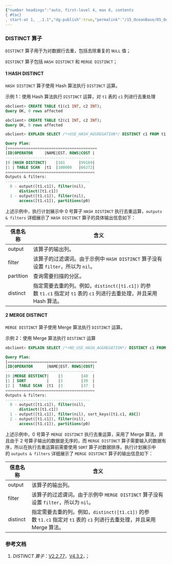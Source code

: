 ```yaml
---
{"number headings":"auto, first-level 4, max 6, contents
{ #toc}
, start-at 1, _.1.1","dg-publish":true,"permalink":"/15_OceanBase/05_OceanBase 性能调优/DISTINCT 算子/","dgPassFrontmatter":true}
---
```




### DISTINCT 算子
`DISTINCT` 算子用于为对数据行去重，包括去除重复的 `NULL` 值；

`DISTINCT` 算子包括 `HASH DISTINCT` 和 `MERGE DISTINCT`；

#### 1 HASH DISTINCT
`HASH DISTINCT` 算子使用 Hash 算法执行 `DISTINCT` 运算。

示例 1：使用 Hash 算法执行 `DISTINCT` 运算，对 `t1` 表的 `c1` 列进行去重处理

```sql
obclient> CREATE TABLE t1(c1 INT, c2 INT);
Query OK, 0 rows affected 

obclient> CREATE TABLE t2(c1 INT, c2 INT);
Query OK, 0 rows affected 

obclient> EXPLAIN SELECT /*+USE_HASH_AGGREGATION*/ DISTINCT c1 FROM t1;

Query Plan: 
|=======================================
|ID|OPERATOR     |NAME|EST. ROWS|COST |
---------------------------------------
|0 |HASH DISTINCT|    |101      |99169|
|1 | TABLE SCAN  |t1  |100000   |66272|
=======================================
Outputs & filters: 
-------------------------------------
  0 - output([t1.c1]), filter(nil), 
      distinct([t1.c1])
  1 - output([t1.c1]), filter(nil), 
      access([t1.c1]), partitions(p0)
```

上述示例中，执行计划展示中 0 号算子 `HASH DISTINCT` 执行去重运算，`outputs & filters` 详细展示了 `HASH DISTINCT` 算子的具体输出信息如下：

|**信息名称**|**含义**|
|---|---|
|output|该算子的输出列。|
|filter|该算子的过滤谓词。由于示例中 `HASH DISTINCT` 算子没有设置 `filter`，所以为 `nil`。|
|partition|查询需要扫描的分区。|
|distinct|指定需要去重的列。例如，`distinct([t1.c1])` 的参数 `t1.c1` 指定对 `t1` 表的 `c1` 列进行去重处理，并且采用 Hash 算法。|

#### 2 MERGE DISTINCT
`MERGE DISTINCT` 算子使用 Merge 算法执行 `DISTINCT` 运算。

示例 2：使用 Merge 算法执行 `DISTINCT` 运算

```sql
obclient> EXPLAIN SELECT /*+NO_USE_HASH_AGGREGATION*/ DISTINCT c1 FROM t1;

Query Plan: 
|=======================================
|ID|OPERATOR      |NAME|EST. ROWS|COST|
---------------------------------------
|0 |MERGE DISTINCT|    |3        |40  |
|1 | SORT         |    |3        |39  |
|2 |  TABLE SCAN  |t1  |3        |37  |
=======================================
Outputs & filters: 
-------------------------------------
  0 - output([t1.c1]), filter(nil), 
      distinct([t1.c1])
  1 - output([t1.c1]), filter(nil), sort_keys([t1.c1, ASC])
  2 - output([t1.c1]), filter(nil), 
      access([t1.c1]), partitions(p0)
```

上述示例中，0 号算子 `MERGE DISTINCT` 执行去重运算，采用了 Merge 算法，并且由于 2 号算子输出的数据是无序的，而 `MERGE DISTINCT` 算子需要输入的数据有序，所以在执行去重运算前需要使用 `SORT` 算子对数据排序。执行计划展示中的 `outputs & filters` 详细展示了 `MERGE DISTINCT` 算子的输出信息如下：

|**信息名称**|**含义**|
|---|---|
|output|该算子的输出列。|
|filter|该算子的过滤谓词。由于示例中 `MERGE DISTINCT` 算子没有设置 `filter`，所以为 `nil`。|
|distinct|指定需要去重的列。例如，`distinct([t1.c1])` 的参数 `t1.c1` 指定对 `t1` 表的 `c1` 列进行去重处理，并且采用 Merge 算法。|


### 参考文档
1. *DISTINCT 算子*：[V2.2.77](https://www.oceanbase.com/docs/enterprise-oceanbase-database-cn-10000000000376383)，[V4.3.2](https://www.oceanbase.com/docs/common-oceanbase-database-cn-1000000001052991)，；



